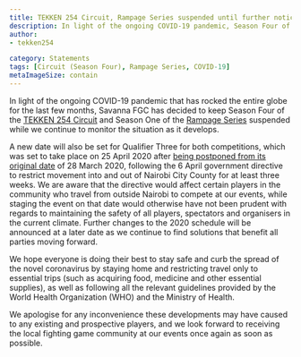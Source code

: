 ```yaml
---
title: TEKKEN 254 Circuit, Rampage Series suspended until further notice
description: In light of the ongoing COVID-19 pandemic, Season Four of the TEKKEN 254 Circuit and Season One of the Rampage Series are to remain suspended as we continue to monitor the situation.
author:
- tekken254

category: Statements
tags: [Circuit (Season Four), Rampage Series, COVID-19]
metaImageSize: contain
---
```

In light of the ongoing COVID-19 pandemic that has rocked the entire globe for the last few months, Savanna FGC has decided to keep Season Four of the <a href="/circuit" target="_blank">TEKKEN 254 Circuit</a> and Season One of the <a href="/circuit" target="_blank">Rampage Series</a> suspended while we continue to monitor the situation as it develops.

A new date will also be set for Qualifier Three for both competitions, which was set to take place on 25 April 2020 after <a href="/news/2020/03/07/qualifier-three-postponed" target="_blank">being postponed from its original date</a> of 28 March 2020, following the 6 April government directive to restrict movement into and out of Nairobi City County for at least three weeks. We are aware that the directive would affect certain players in the community who travel from outside Nairobi to compete at our events, while staging the event on that date would otherwise have not been prudent with regards to maintaining the safety of all players, spectators and organisers in the current climate. Further changes to the 2020 schedule will be announced at a later date as we continue to find solutions that benefit all parties moving forward.

We hope everyone is doing their best to stay safe and curb the spread of the novel coronavirus by staying home and restricting travel only to essential trips (such as acquiring food, medicine and other essential supplies), as well as following all the relevant guidelines provided by the World Health Organization (WHO) and the Ministry of Health.

We apologise for any inconvenience these developments may have caused to any existing and prospective players, and we look forward to receiving the local fighting game community at our events once again as soon as possible.